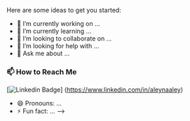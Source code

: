 
Here are some ideas to get you started:

- 🔭 I’m currently working on ...
- 🌱 I’m currently learning ...
- 👯 I’m looking to collaborate on ...
- 🤔 I’m looking for help with ...
- 💬 Ask me about ...
### 📫 How to Reach Me

[![Linkedin Badge](https://img.shields.io/badge/aleynaaley-follow%20on%20linkedin-blue?style=for-the-badge&logo=linkedin)] (https://www.linkedin.com/in/aleynaaley)


- 😄 Pronouns: ...
- ⚡ Fun fact: ...
-->
